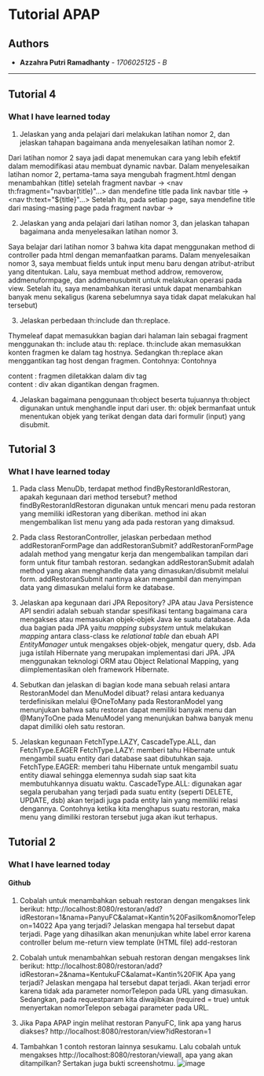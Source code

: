 # Tutorial APAP
## Authors
* **Azzahra Putri Ramadhanty** - *1706025125* - *B*

---
## Tutorial 4
### What I have learned today
1. Jelaskan yang anda pelajari dari melakukan latihan nomor 2, dan jelaskan tahapan bagaimana anda menyelesaikan latihan nomor 2.

Dari latihan nomor 2 saya jadi dapat menemukan cara yang lebih efektif dalam memodifikasi atau membuat dynamic navbar.
Dalam menyelesaikan latihan nomor 2, pertama-tama saya mengubah fragment.html dengan menambahkan (title) setelah fragment navbar -> <nav th:fragment="navbar(title)"...> dan mendefine title pada link navbar title -> <nav th:text="${title}"...> Setelah itu, pada setiap page, saya mendefine title dari masing-masing page pada fragment navbar -> <nav th:replace="fragments/fragment :: navbar(title = 'Home')">

2. Jelaskan yang anda pelajari dari latihan nomor 3, dan jelaskan tahapan bagaimana anda menyelesaikan latihan nomor 3.

Saya belajar dari latihan nomor 3 bahwa kita dapat menggunakan method di controller pada html dengan memanfaatkan params.
Dalam menyelesaikan nomor 3, saya membuat fields untuk input menu baru dengan atribut-atribut yang ditentukan. Lalu, saya membuat method addrow, removerow, addmenuformpage, dan addmenusubmit untuk melakukan operasi pada view. Setelah itu, saya menambahkan iterasi untuk dapat menambahkan banyak menu sekaligus (karena sebelumnya saya tidak dapat melakukan hal tersebut)


3. Jelaskan perbedaan th:include dan th:replace.

Thymeleaf dapat memasukkan bagian dari halaman lain sebagai fragment menggunakan th: include atau th: replace. th:include akan memasukkan konten fragmen ke dalam tag hostnya. Sedangkan th:replace akan menggantikan tag host dengan fragmen. Contohnya: Contohnya

 <div th:include="..."> content <//div> : fragmen diletakkan dalam div tag

 <div th:replace="..."> content <//div> : div akan digantikan dengan fragmen. 


 4. Jelaskan bagaimana penggunaan th:object beserta tujuannya
 th:object digunakan untuk menghandle input dari user. th: objek bermanfaat untuk menentukan objek yang terikat dengan data dari formulir (input) yang disubmit.

## Tutorial 3
### What I have learned today

1. Pada class MenuDb, terdapat method findByRestoranIdRestoran, apakah kegunaan dari
method tersebut?
method findByRestoranIdRestoran digunakan untuk mencari menu pada restoran yang memiliki idRestoran yang diberikan. method ini akan mengembalikan list menu yang ada pada restoran yang dimaksud.

2. Pada class RestoranController, jelaskan perbedaan method addRestoranFormPage dan
addRestoranSubmit?
addRestoranFormPage adalah method yang mengatur kerja dan mengembalikan tampilan dari form untuk fitur tambah restoran. sedangkan addRestoranSubmit adalah method yang akan menghandle data yang dimasukan/disubmit melalui form. addRestoranSubmit nantinya akan mengambil dan menyimpan data yang dimasukan melalui form ke database.

3. Jelaskan apa kegunaan dari JPA Repository?
JPA atau Java Persistence API sendiri adalah sebuah standar spesifikasi tentang bagaimana cara mengakses atau memasukan objek-objek Java ke suatu database. Ada dua bagian pada JPA yaitu *mapping subsystem* untuk melakukan
*mapping* antara class-class ke *relational table* dan ebuah API *EntityManager*
untuk mengakses objek-objek, mengatur query, dsb. Ada juga istilah Hibernate yang merupakan implementasi dari JPA. JPA menggunakan teknologi ORM atau Object Relational Mapping, yang diimplementasikan oleh framework Hibernate.

4. Sebutkan dan jelaskan di bagian kode mana sebuah relasi antara RestoranModel dan
MenuModel dibuat?
relasi antara keduanya terdefinisikan melalui @OneToMany pada RestoranModel yang menunjukan bahwa satu restoran dapat memiliki banyak menu dan @ManyToOne pada MenuModel yang menunjukan bahwa banyak menu dapat dimiliki oleh satu restoran.

5. Jelaskan kegunaan FetchType.LAZY, CascadeType.ALL, dan FetchType.EAGER
FetchType.LAZY: memberi tahu Hibernate untuk mengambil suatu entity dari database saat dibutuhkan saja.
FetchType.EAGER: memberi tahu Hibernate untuk mengambil suatu entity diawal sehingga elemennya sudah siap saat kita membutuhkannya disuatu waktu.
CascadeType.ALL: digunakan agar segala perubahan yang terjadi pada suatu entity (seperti DELETE, UPDATE, dsb) akan terjadi juga pada entity lain yang memiliki relasi dengannya. Contohnya ketika kita menghapus suatu restoran, maka menu yang dimiliki restoran tersebut juga akan ikut terhapus.

## Tutorial 2
### What I have learned today
#### Github
1. Cobalah untuk menambahkan sebuah restoran dengan mengakses ​link berikut: http://localhost:8080/restoran/add?idRestoran=1&nama=PanyuFC&alamat=Kantin%20Fasilkom&nomorTelepon=14022
Apa yang terjadi? Jelaskan mengapa hal tersebut dapat terjadi.
Page yang dihasilkan akan menunjukan white label error karena controller belum me-return view template (HTML file) add-restoran

2. Cobalah untuk menambahkan sebuah restoran dengan mengakses ​link berikut: http://localhost:8080/restoran/add?idRestoran=2&nama=KentukuFC&alamat=Kantin%20FIK
Apa yang terjadi? Jelaskan mengapa hal tersebut dapat terjadi.
Akan terjadi error karena tidak ada parameter nomorTelepon pada URL yang dimasukan. Sedangkan, pada requestparam kita diwajibkan (required = true) untuk menyertakan nomorTelepon sebagai parameter pada URL.

3. Jika Papa APAP ingin melihat restoran PanyuFC​, link ​apa yang harus diakses?
http://localhost:8080/restoran/view?idRestoran=1

4. Tambahkan 1 contoh restoran lainnya sesukamu. Lalu cobalah untuk mengakses ​http://localhost:8080/restoran/viewall​, apa yang akan ditampilkan? Sertakan juga bukti ​screenshotmu.
![image](https://user-images.githubusercontent.com/36152954/65163707-9d78c300-da65-11e9-8d49-55babfc6c206.png)
